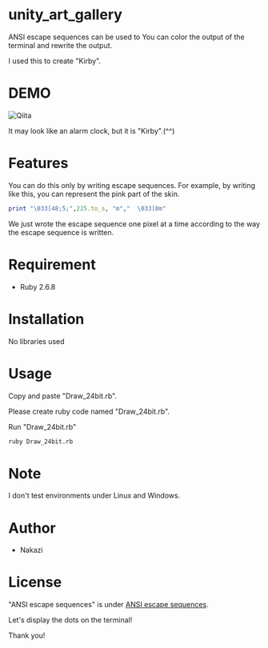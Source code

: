 # unity_art_gallery
ANSI escape sequences can be used to
You can color the output of the terminal and rewrite the output.

I used this to create "Kirby".

# DEMO

![Qiita](https://i.imgur.com/kEH021j.png "Qiita")

It may look like an alarm clock, but it is "Kirby".(^^)

# Features

You can do this only by writing escape sequences. For example, by writing like this, you can represent the pink part of the skin.

```ruby
print "\033[48;5;",225.to_s, "m","  \033[0m"
```
We just wrote the escape sequence one pixel at a time according to the way the escape sequence is written.

# Requirement

* Ruby 2.6.8

# Installation

No libraries used

# Usage

Copy and paste "Draw_24bit.rb".

Please create ruby code named "Draw_24bit.rb".

Run "Draw_24bit.rb"

```bash
ruby Draw_24bit.rb
```

# Note

I don't test environments under Linux and Windows.

# Author

* Nakazi

# License

"ANSI escape sequences" is under [ANSI escape sequences](https://en.wikipedia.org/wiki/ANSI_escape_code#External_links).

Let's display the dots on the terminal!

Thank you!